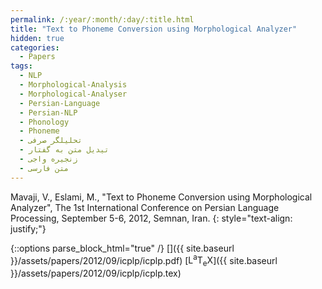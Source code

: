 ```yaml
---
permalink: /:year/:month/:day/:title.html
title: "Text to Phoneme Conversion using Morphological Analyzer"
hidden: true
categories:
  - Papers
tags:
  - NLP
  - Morphological-Analysis
  - Morphological-Analyser
  - Persian-Language
  - Persian-NLP
  - Phonology
  - Phoneme
  - تحلیلگر صرفی
  - تیدیل متن به گفتار
  - زنجیره واجی
  - متن فارسی
---
```


Mavaji, V., Eslami, M., "Text to Phoneme Conversion using Morphological Analyzer", The 1st International Conference on Persian Language
Processing, September 5-6, 2012, Semnan, Iran.
{: style="text-align: justify;"}

{::options parse_block_html="true" /}
[<i class="fab fa-github-square"></i>](https://github.com/mavaji/pars-morph)
[<i class="fas fa-file-pdf" aria-hidden="true"></i>]({{ site.baseurl }}/assets/papers/2012/09/icplp/icplp.pdf)
[<span class="latex">L<sup>a</sup>T<sub>e</sub>X</span>]({{ site.baseurl }}/assets/papers/2012/09/icplp/icplp.tex)

<object data="{{ site.baseurl }}/assets/papers/2012/09/icplp/icplp.pdf" width="1000" height="1500" type='application/pdf' border="0" />
